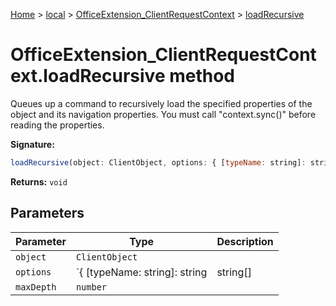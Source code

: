 [Home](./index) &gt; [local](local.md) &gt; [OfficeExtension\_ClientRequestContext](local.officeextension_clientrequestcontext.md) &gt; [loadRecursive](local.officeextension_clientrequestcontext.loadrecursive.md)

# OfficeExtension\_ClientRequestContext.loadRecursive method

Queues up a command to recursively load the specified properties of the object and its navigation properties. You must call "context.sync()" before reading the properties.

**Signature:**
```javascript
loadRecursive(object: ClientObject, options: { [typeName: string]: string | string[] | LoadOption }, maxDepth?: number): void;
```
**Returns:** `void`

## Parameters

|  Parameter | Type | Description |
|  --- | --- | --- |
|  `object` | `ClientObject` |  |
|  `options` | `{ [typeName: string]: string | string[] | LoadOption }` |  |
|  `maxDepth` | `number` |  |

